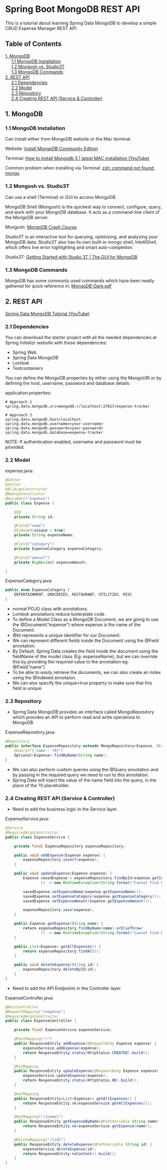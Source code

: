 # Spring Boot MongoDB REST API 

This is a tutorial about learning Spring Data MongoDB to develop a simple CRUD Expense Manager REST API.

## Table of Contents

[1. MongoDB](#1-mongodb)
<br>
&nbsp;&nbsp;&nbsp;&nbsp;&nbsp;[1.1 MongoDB Installation](#11-mongodb-installation)
<br>
&nbsp;&nbsp;&nbsp;&nbsp;&nbsp;[1.2 Mongosh vs. Studio3T](#12-mongosh-vs-studio3t)
<br>
&nbsp;&nbsp;&nbsp;&nbsp;&nbsp;[1.3 MongoDB Commands](#13-mongodb-commands)
<br>
[2. REST API](#2-rest-api)
<br>
&nbsp;&nbsp;&nbsp;&nbsp;&nbsp;[2.1 Dependencies](#21-dependencies)
<br>
&nbsp;&nbsp;&nbsp;&nbsp;&nbsp;[2.2 Model](#22-model)
<br>
&nbsp;&nbsp;&nbsp;&nbsp;&nbsp;[2.3 Repository](#23-repository)
<br>
&nbsp;&nbsp;&nbsp;&nbsp;&nbsp;[2.4 Creating REST API (Service & Controller)](#24-creating-rest-api-service--controller)

## 1. MongoDB

### 1.1 MongoDB Installation

Can install either from MongoDB website or the Mac terminal.

Website: [Install MongoDB Community Edition](https://www.mongodb.com/docs/manual/administration/install-community/)

Terminal: [How to install Mongodb 5 | latest MAC installation (YouTube)](https://www.youtube.com/watch?v=s1WQ0eEpqqg)

Common problem when installing via Terminal: [zsh: command not found: mongo](https://stackoverflow.com/questions/68695241/zsh-command-not-found-mongo)

### 1.2 Mongosh vs. Studio3T

Can use a shell (Terminal) or GUI to access MongoDB. 

MongoDB Shell (Mongosh) is the quickest way to connect, configure, query, and work with your MongoDB database. It acts as a command-line client of the MongoDB server.

Mongosh: [MongoDB Crash Course](https://www.youtube.com/watch?v=ofme2o29ngU)

Studio3T is an interactive tool for querying, optimizing, and analyzing your MongoDB data. Studio3T also has its own built-in mongo shell, IntelliShell, which offers live error highlighting and smart auto-completion.

Studio3T: [Getting Started with Studio 3T | The GUI for MongoDB](https://www.youtube.com/watch?v=cKHumpkI7c8)

### 1.3 MongoDB Commands

MongoDB has some commonly used commands which have been neatly gathered for quick reference in: [MongoDB-Dark.pdf](https://github.com/arsy786/spring-boot-mongodb-rest-api/blob/master/MongoDB-Dark.pdf)

## 2. REST API

[Spring Data MongoDB Tutorial (YouTube)](https://programmingtechie.com/2021/01/06/spring-data-mongodb-tutorial/)

### 2.1 Dependencies

You can download the starter project with all the needed dependencies at Spring Initializr website with these dependencies:

- Spring Web
- Spring Data MongoDB
- Lombok
- Testcontainers

You can define the MongoDB properties by either using the MongoURI or by defining the host, username, password and database details:

application.properties:
```properties
# Approach 1
spring.data.mongodb.uri=mongodb://localhost:27017/expense-tracker

# Approach 2
spring.data.mongodb.host=localhost
spring.data.mongodb.username=<your-username>
spring.data.mongodb.password=<your-password>
spring.data.mongodb.database=expense-tracker
```

NOTE: If authentication enabled, username and password must be provided.

### 2.2 Model

expense.java:
```java
@Getter
@Setter
@AllArgsConstructor
@NoArgsConstructor
@Document("expense")
public class Expense {

    @Id
    private String id;

    @Field("name")
    @Indexed(unique = true)
    private String expenseName;

    @Field("category")
    private ExpenseCategory expenseCategory;

    @Field("amount")
    private BigDecimal expenseAmount;

}
```

ExpenseCategory.java:
```java
public enum ExpenseCategory {
    ENTERTAINMENT, GROCERIES, RESTAURANT, UTILITIES, MISC
}
```

- normal POJO class with annotations.
- Lombok annotations reduce boilerplate code.
- To define a Model Class as a MongoDB Document, we are going to use the @Document(“expense”) where expense is the name of the Document.
- @Id represents a unique identifier for our Document.
- We can represent different fields inside the Document using the @Field annotation.
- By Default, Spring Data creates the field inside the document using the fieldName of the model class (Eg: expenseName), but we can override this by providing the required value to the annotation eg: @Field(“name”)
- To be able to easily retrieve the documents, we can also create an index using the @Indexed annotaion.
- We can also specify the unique=true property to make sure that this field is unique.

### 2.3 Repository

- Spring Data MongoDB provides an interface called MongoRepository which provides an API to perform read and write operations to MongoDB.

ExpenseRepository.java:
```java
@Repository
public interface ExpenseRepository extends MongoRepository<Expense, String> {
    @Query("{'name': ?0}")
    Optional<Expense> findByName(String name);
}
```

- We can also perform custom queries using the @Query annotation and by passing in the required query we need to run to this annotation.
- Spring Data will inject the value of the name field into the query, in the place of the ?0 placeholder.

### 2.4 Creating REST API (Service & Controller)

- Need to add the business logic in the Service layer.

ExpenseService.java:
```java
@Service
@RequiredArgsConstructor
public class ExpenseService {

    private final ExpenseRepository expenseRepository;

    public void addExpense(Expense expense) {
        expenseRepository.insert(expense);
    }

    public void updateExpense(Expense expense) {
        Expense savedExpense = expenseRepository.findById(expense.getId()).orElseThrow(
                () -> new RuntimeException(String.format("Cannot Find Expense by ID %s", expense.getId())));

        savedExpense.setExpenseName(expense.getExpenseName());
        savedExpense.setExpenseCategory(expense.getExpenseCategory());
        savedExpense.setExpenseAmount(expense.getExpenseAmount());

        expenseRepository.save(expense);
    }

    public Expense getExpense(String name) {
        return expenseRepository.findByName(name).orElseThrow(
                () -> new RuntimeException(String.format("Cannot Find Expense by Name - %s", name)));
    }

    public List<Expense> getAllExpenses() {
        return expenseRepository.findAll();
    }

    public void deleteExpense(String id) {
        expenseRepository.deleteById(id);
    }
}
```

- Need to add the API Endpoints in the Controller layer.

ExpenseController.java:
```java
@RestController
@RequestMapping("/expense")
@RequiredArgsConstructor
public class ExpenseController {

    private final ExpenseService expenseService;

    @PostMapping("/")
    public ResponseEntity addExpense(@RequestBody Expense expense) {
        expenseService.addExpense(expense);
        return ResponseEntity.status(HttpStatus.CREATED).build();
    }

    @PutMapping
    public ResponseEntity updateExpense(@RequestBody Expense expense) {
        expenseService.updateExpense(expense);
        return ResponseEntity.status(HttpStatus.OK).build();
    }

    @GetMapping
    public ResponseEntity<List<Expense>> getAllExpenses() {
        return ResponseEntity.ok(expenseService.getAllExpenses());
    }

    @GetMapping("/{name}")
    public ResponseEntity getExpenseByName(@PathVariable String name) {
        return ResponseEntity.ok(expenseService.getExpense(name));
    }

    @DeleteMapping("/{id}")
    public ResponseEntity deleteExpense(@PathVariable String id) {
        expenseService.deleteExpense(id);
        return ResponseEntity.noContent().build();
    }
}
```